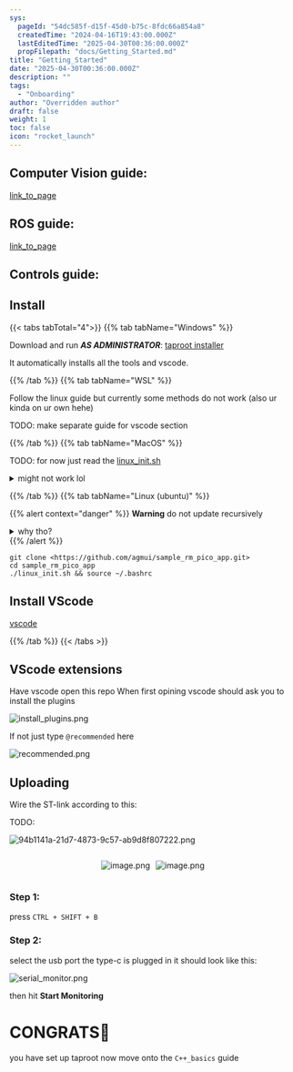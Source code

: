 ```yaml
---
sys:
  pageId: "54dc585f-d15f-45d0-b75c-8fdc66a854a8"
  createdTime: "2024-04-16T19:43:00.000Z"
  lastEditedTime: "2025-04-30T00:36:00.000Z"
  propFilepath: "docs/Getting_Started.md"
title: "Getting_Started"
date: "2025-04-30T00:36:00.000Z"
description: ""
tags:
  - "Onboarding"
author: "Overridden author"
draft: false
weight: 1
toc: false
icon: "rocket_launch"
---
```


## Computer Vision guide:

[link_to_page](86d45bc0-388b-4d26-8848-44f255f73d0e)

## ROS guide:

[link_to_page](3c76c1de-ec8f-46d6-8b0a-294005edc2d5)

## Controls guide:

## Install

{{< tabs tabTotal="4">}}
{{% tab tabName="Windows" %}}

Download and run _**AS ADMINISTRATOR**_: [taproot installer](https://github.com/Thornbots/TeachingFreshies/releases/tag/1.0)

It automatically installs all the tools and vscode.

{{% /tab %}}
{{% tab tabName="WSL" %}}

Follow the linux guide but currently some methods do not work (also ur kinda on ur own hehe)

TODO: make separate guide for vscode section

{{% /tab %}}
{{% tab tabName="MacOS" %}}

TODO: for now just read the [linux_init.sh](https://github.com/agmui/sample_rm_pico_app/blob/main/linux_init.sh)

<details>
<summary>might not work lol</summary>

`brew install libusb pkg-config`

Next install: [vscode](https://code.visualstudio.com/Download)

</details>

{{% /tab %}}
{{% tab tabName="Linux (ubuntu)" %}}

{{% alert context="danger" %}}
**Warning** do not update recursively
<details>
<summary>why tho?</summary>
There are some submodules that may go on for a while (like tinyusb) and I highly
recommend you don't need to get them.
If you want to see what submodules I update just look in `linux_init.sh`
</details>
{{% /alert %}}

```shell
git clone <https://github.com/agmui/sample_rm_pico_app.git>
cd sample_rm_pico_app
./linux_init.sh && source ~/.bashrc
```

## Install VScode

[vscode](https://code.visualstudio.com/Download)

{{% /tab %}}
{{< /tabs >}}

## VScode extensions

Have vscode open this repo
When first opining vscode should ask you to install the plugins

![install_plugins.png](https://prod-files-secure.s3.us-west-2.amazonaws.com/d518164a-d88e-44d1-a4ee-3adb3bd8bce0/89bd30f0-1825-4e77-867b-0a41ce370880/install_plugins.png?X-Amz-Algorithm=AWS4-HMAC-SHA256&X-Amz-Content-Sha256=UNSIGNED-PAYLOAD&X-Amz-Credential=ASIAZI2LB466UTUDLW3N%2F20250607%2Fus-west-2%2Fs3%2Faws4_request&X-Amz-Date=20250607T121350Z&X-Amz-Expires=3600&X-Amz-Security-Token=IQoJb3JpZ2luX2VjEJz%2F%2F%2F%2F%2F%2F%2F%2F%2F%2FwEaCXVzLXdlc3QtMiJGMEQCIBecD7Sunzqj5pU%2BctTPCGn5t8dOgko1Qi2Gp%2FMfAtkXAiAXMggvpYvYlLL2YcZkPU6cbXfjkboCdTJx3JqBROZDUSr%2FAwh1EAAaDDYzNzQyMzE4MzgwNSIM0sJCICfgIw4JHoQsKtwDjyfIk1z6tOAVdaLDTTK%2B2%2BA91FKl5nCzKCyjDd%2FLii2UbRkGVpkrmomAHwOO%2FDwVDe0lCx3%2BFjctV0SaC3HnAsw8FGX60BSbDiVdwG%2Fx2mUtPeCErNBBGXkuZxcPpM%2BSk0w1KdmxA4x4ZfFxdL3jsYjbrKDo6UA%2BQuT3BIGOb%2BjoljjaqjMeCkWG3U6SCWKqCC4gB6oek64eUkkb2CZZYvUT1rFsjQJRWklVYYnzdbA6jne%2FnAsOn8ocNhR3v9wJgEzmatquqT03e5GDNun0pbIzIHV3HIWHbWCf9tDqndRnJr26DO2l9Pf9m1WEZqe56wg0tFLSuZNIHzh8hju1RYexZxHOVrx7ndbMGFTVWTdAWlmJMvLjB0rYmqx1AlbjM5%2F5%2FG3WUdN3qvNWO7xFZVhx%2Bu30caJxuLoP9viPCF%2FKzD8DNQk6n2zwhcynE7AAyW86vWRZiu6OpT9vbf%2BbVA%2B2DuUnHzPlkqAMy%2FIO8tFCE8e3MmWtiP1dmat%2F2f6GAKggyoL6WiF6FxwPxE8E%2FDW8c8Nt06ZOK1We0QgZI4dzUUYfvbznIlkA2eBXL85QYF%2BSqZ8D4fQx%2BHSOuC7NYhXj46sy4HUhcZrnMnSIWbL564njFvf9r9hGqqQw%2BcWQwgY6pgHpU4oBYKWD9uPgf5y%2FU7qKKK6dCjueXV6aHPTgXGBnJKi%2FXXbhs6Zw3RClzX6chNj4eMCPZQWvDWjbGt44X7tw5gb9Fjk7qAMi0Dz%2Fef2AC3fMvr06wZNbsO1qadliGD72jqxj1aYXFd90f5Onki9XkVKFmM9hG5Bn1DZkn0joXoma4uSojvutt1PDrpygbx%2FU%2BAvdxymAbAfuy2WozzYxGFH2D7sw&X-Amz-Signature=608ba66b9cf1f739515fd41943e6ef05ff8022d0590caf85b300f9a45624af25&X-Amz-SignedHeaders=host&x-id=GetObject)

If not just type `@recommended` here  

![recommended.png](https://prod-files-secure.s3.us-west-2.amazonaws.com/d518164a-d88e-44d1-a4ee-3adb3bd8bce0/61e661e9-5d85-4dfc-be0d-8d2097a5e793/recommended.png?X-Amz-Algorithm=AWS4-HMAC-SHA256&X-Amz-Content-Sha256=UNSIGNED-PAYLOAD&X-Amz-Credential=ASIAZI2LB466UTUDLW3N%2F20250607%2Fus-west-2%2Fs3%2Faws4_request&X-Amz-Date=20250607T121350Z&X-Amz-Expires=3600&X-Amz-Security-Token=IQoJb3JpZ2luX2VjEJz%2F%2F%2F%2F%2F%2F%2F%2F%2F%2FwEaCXVzLXdlc3QtMiJGMEQCIBecD7Sunzqj5pU%2BctTPCGn5t8dOgko1Qi2Gp%2FMfAtkXAiAXMggvpYvYlLL2YcZkPU6cbXfjkboCdTJx3JqBROZDUSr%2FAwh1EAAaDDYzNzQyMzE4MzgwNSIM0sJCICfgIw4JHoQsKtwDjyfIk1z6tOAVdaLDTTK%2B2%2BA91FKl5nCzKCyjDd%2FLii2UbRkGVpkrmomAHwOO%2FDwVDe0lCx3%2BFjctV0SaC3HnAsw8FGX60BSbDiVdwG%2Fx2mUtPeCErNBBGXkuZxcPpM%2BSk0w1KdmxA4x4ZfFxdL3jsYjbrKDo6UA%2BQuT3BIGOb%2BjoljjaqjMeCkWG3U6SCWKqCC4gB6oek64eUkkb2CZZYvUT1rFsjQJRWklVYYnzdbA6jne%2FnAsOn8ocNhR3v9wJgEzmatquqT03e5GDNun0pbIzIHV3HIWHbWCf9tDqndRnJr26DO2l9Pf9m1WEZqe56wg0tFLSuZNIHzh8hju1RYexZxHOVrx7ndbMGFTVWTdAWlmJMvLjB0rYmqx1AlbjM5%2F5%2FG3WUdN3qvNWO7xFZVhx%2Bu30caJxuLoP9viPCF%2FKzD8DNQk6n2zwhcynE7AAyW86vWRZiu6OpT9vbf%2BbVA%2B2DuUnHzPlkqAMy%2FIO8tFCE8e3MmWtiP1dmat%2F2f6GAKggyoL6WiF6FxwPxE8E%2FDW8c8Nt06ZOK1We0QgZI4dzUUYfvbznIlkA2eBXL85QYF%2BSqZ8D4fQx%2BHSOuC7NYhXj46sy4HUhcZrnMnSIWbL564njFvf9r9hGqqQw%2BcWQwgY6pgHpU4oBYKWD9uPgf5y%2FU7qKKK6dCjueXV6aHPTgXGBnJKi%2FXXbhs6Zw3RClzX6chNj4eMCPZQWvDWjbGt44X7tw5gb9Fjk7qAMi0Dz%2Fef2AC3fMvr06wZNbsO1qadliGD72jqxj1aYXFd90f5Onki9XkVKFmM9hG5Bn1DZkn0joXoma4uSojvutt1PDrpygbx%2FU%2BAvdxymAbAfuy2WozzYxGFH2D7sw&X-Amz-Signature=d1c8fad035a498c2bb74f00995340e601292bfb159e7557bd7bcd36511b372e2&X-Amz-SignedHeaders=host&x-id=GetObject)

## Uploading

Wire the ST-link according to this:

TODO:

![94b1141a-21d7-4873-9c57-ab9d8f807222.png](https://prod-files-secure.s3.us-west-2.amazonaws.com/d518164a-d88e-44d1-a4ee-3adb3bd8bce0/e5fad17d-ab82-4300-9f4c-505ab4b1202c/94b1141a-21d7-4873-9c57-ab9d8f807222.png?X-Amz-Algorithm=AWS4-HMAC-SHA256&X-Amz-Content-Sha256=UNSIGNED-PAYLOAD&X-Amz-Credential=ASIAZI2LB466UTUDLW3N%2F20250607%2Fus-west-2%2Fs3%2Faws4_request&X-Amz-Date=20250607T121350Z&X-Amz-Expires=3600&X-Amz-Security-Token=IQoJb3JpZ2luX2VjEJz%2F%2F%2F%2F%2F%2F%2F%2F%2F%2FwEaCXVzLXdlc3QtMiJGMEQCIBecD7Sunzqj5pU%2BctTPCGn5t8dOgko1Qi2Gp%2FMfAtkXAiAXMggvpYvYlLL2YcZkPU6cbXfjkboCdTJx3JqBROZDUSr%2FAwh1EAAaDDYzNzQyMzE4MzgwNSIM0sJCICfgIw4JHoQsKtwDjyfIk1z6tOAVdaLDTTK%2B2%2BA91FKl5nCzKCyjDd%2FLii2UbRkGVpkrmomAHwOO%2FDwVDe0lCx3%2BFjctV0SaC3HnAsw8FGX60BSbDiVdwG%2Fx2mUtPeCErNBBGXkuZxcPpM%2BSk0w1KdmxA4x4ZfFxdL3jsYjbrKDo6UA%2BQuT3BIGOb%2BjoljjaqjMeCkWG3U6SCWKqCC4gB6oek64eUkkb2CZZYvUT1rFsjQJRWklVYYnzdbA6jne%2FnAsOn8ocNhR3v9wJgEzmatquqT03e5GDNun0pbIzIHV3HIWHbWCf9tDqndRnJr26DO2l9Pf9m1WEZqe56wg0tFLSuZNIHzh8hju1RYexZxHOVrx7ndbMGFTVWTdAWlmJMvLjB0rYmqx1AlbjM5%2F5%2FG3WUdN3qvNWO7xFZVhx%2Bu30caJxuLoP9viPCF%2FKzD8DNQk6n2zwhcynE7AAyW86vWRZiu6OpT9vbf%2BbVA%2B2DuUnHzPlkqAMy%2FIO8tFCE8e3MmWtiP1dmat%2F2f6GAKggyoL6WiF6FxwPxE8E%2FDW8c8Nt06ZOK1We0QgZI4dzUUYfvbznIlkA2eBXL85QYF%2BSqZ8D4fQx%2BHSOuC7NYhXj46sy4HUhcZrnMnSIWbL564njFvf9r9hGqqQw%2BcWQwgY6pgHpU4oBYKWD9uPgf5y%2FU7qKKK6dCjueXV6aHPTgXGBnJKi%2FXXbhs6Zw3RClzX6chNj4eMCPZQWvDWjbGt44X7tw5gb9Fjk7qAMi0Dz%2Fef2AC3fMvr06wZNbsO1qadliGD72jqxj1aYXFd90f5Onki9XkVKFmM9hG5Bn1DZkn0joXoma4uSojvutt1PDrpygbx%2FU%2BAvdxymAbAfuy2WozzYxGFH2D7sw&X-Amz-Signature=b3a2ddf26486ccaad18c7a61d25321af59468f3a8a1d1ad12f696f3614634ce1&X-Amz-SignedHeaders=host&x-id=GetObject)

<div style="display: flex;flex-direction: row; column-gap:10px; max-width: 630px;justify-content: center;">
<div>

![image.png](https://prod-files-secure.s3.us-west-2.amazonaws.com/d518164a-d88e-44d1-a4ee-3adb3bd8bce0/210ecb78-1116-4d7b-b9b7-2292f66fa2c2/image.png?X-Amz-Algorithm=AWS4-HMAC-SHA256&X-Amz-Content-Sha256=UNSIGNED-PAYLOAD&X-Amz-Credential=ASIAZI2LB466ZGDGOCYN%2F20250607%2Fus-west-2%2Fs3%2Faws4_request&X-Amz-Date=20250607T121353Z&X-Amz-Expires=3600&X-Amz-Security-Token=IQoJb3JpZ2luX2VjEJz%2F%2F%2F%2F%2F%2F%2F%2F%2F%2FwEaCXVzLXdlc3QtMiJHMEUCIQDlJ9CPuuHJn%2BlyfGa7WrDIRZxjbqu%2BLTNSRc0wSna47QIgVI91khX0E6JYFqFq9lMF7anqfWH6hXTKa4slfpw%2FZwYq%2FwMIdRAAGgw2Mzc0MjMxODM4MDUiDGy8SX65IsmGcJqBuCrcA3DWLy3Lt8w2TXGkkBJePkemyuuok8EAS6xXPm391RIiKxxAmqRZqfb6kjbr8cFMyBspv2p2QqMI51nho2iVgq9EAGWBRKyr1rqNJM4f5mtJ5%2BYbhY%2BP3Sv8WXkAaFSpZLlwpPBnokRBqC8r8JMlxTdDHf7ywVWr9UHT52asxG2sTJTqASzcJ6GTC5rbv7jlnnMIZYFWXjPrmL0j8gKk%2ByNSsX%2B%2Bv7cWJcI04yijpYSgVA1qPku0SBjtVAJ5F6a2Z6kVeZRqdb1qb86p%2Fpl8GjKFm%2B19XW0aGPzMM6p9O%2F2JBqV2bxFFNhBYHn6Yeweotxcc46uWJctsdoIL%2BaQ2Bdq1WN7E3JPZY64u%2Fm0EXu5bsJbLd14irqQXHoKS3RC%2Bh4oCo%2FjT7Wc%2BYAfsGujZ5aNFTSyLoLHUcChOgrhB%2BkCvpkGZv1oqS6UYytN187JSaa%2F2JU5mC2tgchbMJNdhhh5kfzizp2sQIYZlQVF%2B1gLMcyd9mLNXhzCq7hWoEHAXeP3NxhexZNGOhjDUjVGyUpXzPhGv2H%2BvuuEKbpS6Im%2FWV3wI%2FDVL1pT5x0InssqqqrWBpkSBEP64XUt5%2FqXGnyZMyYQlbpPh1T4cOZf%2Fgj6Lh0NnFJ22tmjBkTf2MN3DkMIGOqUBuZX1hLO5dNI2gmd0c1hJ6XcJadW6CZ7fzCUJhIUMUTQUMJz70Idaj7punh76NroZNex0KwbfIvphF7JAPyYIY2zDMLLIotbk2Ny1Qaf2fSbQP8Nuk7HOO3nONAmp%2BuuPs%2FloMu0OLjvSag%2B%2FSHV2tMUR8wZ1CMYreqfIXmhW63yc139j2AyMIu82nyf03iKGlYshBNlEShHfpBupUemBNZ1aNsKc&X-Amz-Signature=5112821df3e34da6a48e94ba8058810180030d2cfadbf4f38d1eceab25a93d62&X-Amz-SignedHeaders=host&x-id=GetObject)

</div>
<div>

![image.png](https://prod-files-secure.s3.us-west-2.amazonaws.com/d518164a-d88e-44d1-a4ee-3adb3bd8bce0/33a0fd0f-8ca6-4a86-8e09-26e95ded1fff/image.png?X-Amz-Algorithm=AWS4-HMAC-SHA256&X-Amz-Content-Sha256=UNSIGNED-PAYLOAD&X-Amz-Credential=ASIAZI2LB46646EQ7VXB%2F20250607%2Fus-west-2%2Fs3%2Faws4_request&X-Amz-Date=20250607T121354Z&X-Amz-Expires=3600&X-Amz-Security-Token=IQoJb3JpZ2luX2VjEJz%2F%2F%2F%2F%2F%2F%2F%2F%2F%2FwEaCXVzLXdlc3QtMiJHMEUCIEAuAw7j2nzrvy14O6n3SZB8UHj8Iaf%2FBRgBU%2F0rTmVsAiEAn1eoTXGDCb%2FNP4Y%2BUKWdbttpEGHHcuM1RfuBIKKjzr0q%2FwMIdRAAGgw2Mzc0MjMxODM4MDUiDKun3zK4S6KhmUOo4yrcA185nUls9%2FNzGv%2Bj7E0BVVvfxlRBuPooRtCgPcoRKDTW0gVznPIQR2Jimnp5soLsbTLMsiLTQk1bNFruK0IBlcfVTT0xh6NTe7eykrQEZT70hh%2B9ax4pP08mHmU3ShSS%2FsqvFeHvbtChhjsolxw2gS3faGzbqliG8m97WExE5Ft3K8GL%2FqXhb%2Ff1%2FYzaFGgu6itrde5T2LC7eZggJJ8b%2FJ066bsdHdZ6Blm8sEhDqxCfsrOT%2BfG7WzA%2F7fIqsZWcdyhI5lrX9t00vk8iXaFkGznARx5Oz1WxBOasXhCSDjwSVF4S%2B2%2FPPF6WmEXeAgazv61hzuzHtUmpQwven2rsYkcO5PCpnKfwC8CG3TO4vqBm1Wf67sRRn5b%2FVVrem9UYTTQOpk6wsnsJUVCaPp1Q0kOb9BTZPJylHbyhTTgivsECzhHJ0w%2FKsJKnffQi7uv4%2B78lwqp7hX2QSvGt%2B5dCCI%2Fh2zmC8%2FHYk6cHLrOcby%2FAihLlbKrLi%2BMd%2FWm3s56XApvkkJLtHrQvN7rEPgVJ8Ge1lAwfnIa3cYmK5f1bifcBAJaINi346t8oqKfGk3YbHXmCUhmwX%2B2lciLzv3tFoStoy5JBhMDmlSymLvi9Q99N0n9ITkq%2FaG8xPRTLMNzDkMIGOqUBzc0AYqYE07eLKWYj4AjUfgjeYRyeKyAyvCJMM91mvRmmsLA1HUOup1DhBfN9ekwMWOQdoy27WmtyqUWiNNL5isz1dN1%2FF8SqvajAzuWYl6yNjVBTOCZyyctOhRPr%2FmdI%2Fvu%2FUo77TLw%2FYw8hM56HCVxUbIq6tXDMjuXbY1klEiKMBFj1RZPFoKOoxDlnJwY4GMnur1t%2FwYngXNjKq%2Bc0ELnxGd3c&X-Amz-Signature=91787448285d2c75a1f64a4ecd2b7dbe6d335246327759b11fc80f752f96cc39&X-Amz-SignedHeaders=host&x-id=GetObject)

</div>
</div>

### Step 1:

press `CTRL + SHIFT + B`

### Step 2:

select the usb port the type-c is plugged in it should look like this:

![serial_monitor.png](https://prod-files-secure.s3.us-west-2.amazonaws.com/d518164a-d88e-44d1-a4ee-3adb3bd8bce0/f03f4774-05d4-4393-b6a0-d5efb6d315ab/serial_monitor.png?X-Amz-Algorithm=AWS4-HMAC-SHA256&X-Amz-Content-Sha256=UNSIGNED-PAYLOAD&X-Amz-Credential=ASIAZI2LB466UTUDLW3N%2F20250607%2Fus-west-2%2Fs3%2Faws4_request&X-Amz-Date=20250607T121350Z&X-Amz-Expires=3600&X-Amz-Security-Token=IQoJb3JpZ2luX2VjEJz%2F%2F%2F%2F%2F%2F%2F%2F%2F%2FwEaCXVzLXdlc3QtMiJGMEQCIBecD7Sunzqj5pU%2BctTPCGn5t8dOgko1Qi2Gp%2FMfAtkXAiAXMggvpYvYlLL2YcZkPU6cbXfjkboCdTJx3JqBROZDUSr%2FAwh1EAAaDDYzNzQyMzE4MzgwNSIM0sJCICfgIw4JHoQsKtwDjyfIk1z6tOAVdaLDTTK%2B2%2BA91FKl5nCzKCyjDd%2FLii2UbRkGVpkrmomAHwOO%2FDwVDe0lCx3%2BFjctV0SaC3HnAsw8FGX60BSbDiVdwG%2Fx2mUtPeCErNBBGXkuZxcPpM%2BSk0w1KdmxA4x4ZfFxdL3jsYjbrKDo6UA%2BQuT3BIGOb%2BjoljjaqjMeCkWG3U6SCWKqCC4gB6oek64eUkkb2CZZYvUT1rFsjQJRWklVYYnzdbA6jne%2FnAsOn8ocNhR3v9wJgEzmatquqT03e5GDNun0pbIzIHV3HIWHbWCf9tDqndRnJr26DO2l9Pf9m1WEZqe56wg0tFLSuZNIHzh8hju1RYexZxHOVrx7ndbMGFTVWTdAWlmJMvLjB0rYmqx1AlbjM5%2F5%2FG3WUdN3qvNWO7xFZVhx%2Bu30caJxuLoP9viPCF%2FKzD8DNQk6n2zwhcynE7AAyW86vWRZiu6OpT9vbf%2BbVA%2B2DuUnHzPlkqAMy%2FIO8tFCE8e3MmWtiP1dmat%2F2f6GAKggyoL6WiF6FxwPxE8E%2FDW8c8Nt06ZOK1We0QgZI4dzUUYfvbznIlkA2eBXL85QYF%2BSqZ8D4fQx%2BHSOuC7NYhXj46sy4HUhcZrnMnSIWbL564njFvf9r9hGqqQw%2BcWQwgY6pgHpU4oBYKWD9uPgf5y%2FU7qKKK6dCjueXV6aHPTgXGBnJKi%2FXXbhs6Zw3RClzX6chNj4eMCPZQWvDWjbGt44X7tw5gb9Fjk7qAMi0Dz%2Fef2AC3fMvr06wZNbsO1qadliGD72jqxj1aYXFd90f5Onki9XkVKFmM9hG5Bn1DZkn0joXoma4uSojvutt1PDrpygbx%2FU%2BAvdxymAbAfuy2WozzYxGFH2D7sw&X-Amz-Signature=49b9c8875c34b485316f41fb06764224e52647e93163f13107737f32f2786c3a&X-Amz-SignedHeaders=host&x-id=GetObject)

then hit **Start Monitoring**

# CONGRATS🎉

you have set up taproot now move onto the `C++_basics` guide
